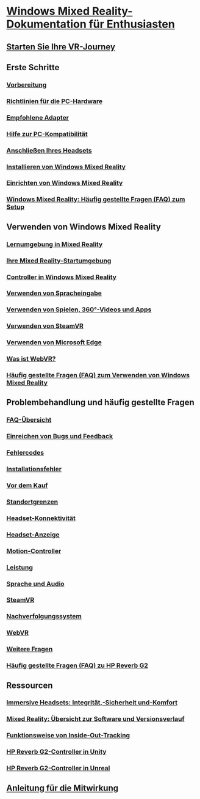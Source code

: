 # [Windows Mixed Reality-Dokumentation für Enthusiasten](index.yml)
## [Starten Sie Ihre VR-Journey](vr-journey.md)

## Erste Schritte
### [Vorbereitung](before-you-start.md)
### [Richtlinien für die PC-Hardware](windows-mixed-reality-minimum-pc-hardware-compatibility-guidelines.md)
### [Empfohlene Adapter](recommended-adapters-for-windows-mixed-reality-capable-pcs.md)
### [Hilfe zur PC-Kompatibilität](get-help-with-pc-compatibility.md)
### [Anschließen Ihres Headsets](plug-in-your-headset.md)
### [Installieren von Windows Mixed Reality](install-windows-mixed-reality.md)
### [Einrichten von Windows Mixed Reality](set-up-windows-mixed-reality.md)
### [Windows Mixed Reality: Häufig gestellte Fragen (FAQ) zum Setup](wmr-setup-faq.md)

## Verwenden von Windows Mixed Reality
### [Lernumgebung in Mixed Reality](learn-mixed-reality.md)
### [Ihre Mixed Reality-Startumgebung](your-mixed-reality-home.md)
### [Controller in Windows Mixed Reality](controllers-in-wmr.md)
### [Verwenden von Spracheingabe](using-speech-in-wmr.md)
### [Verwenden von Spielen, 360°-Videos und Apps](using-games-and-apps-in-windows-mixed-reality.md)
### [Verwenden von SteamVR](using-steamvr-with-windows-mixed-reality.md)
### [Verwenden von Microsoft Edge](using-microsoft-edge.md)
### [Was ist WebVR?](webvr.md)
### [Häufig gestellte Fragen (FAQ) zum Verwenden von Windows Mixed Reality](using-wmr-faq.md)

## Problembehandlung und häufig gestellte Fragen
### [FAQ-Übersicht](troubleshooting-windows-mixed-reality.md)
### [Einreichen von Bugs und Feedback](filing-feedback.md)
### [Fehlercodes](error-codes.md)
### [Installationsfehler](installation_errors.md)
### [Vor dem Kauf](before-you-buy-faqs.md)
### [Standortgrenzen](boundary-questions.md)
### [Headset-Konnektivität](headset-connectivity.md)
### [Headset-Anzeige](headset-display.md)
### [Motion-Controller](motion-controller-problems.md)
### [Leistung](performance-questions.md)
### [Sprache und Audio](speech-and-audio.md)
### [SteamVR](steamvr-questions.md)
### [Nachverfolgungssystem](tracking.md)
### [WebVR](webvr-questions.md)
### [Weitere Fragen](other-questions.md)
### [Häufig gestellte Fragen (FAQ) zu HP Reverb G2](reverbG2-faq.md)

## Ressourcen
### [Immersive Headsets: Integrität,-Sicherheit und-Komfort](wmr-health-safety-comfort.md)
### [Mixed Reality: Übersicht zur Software und Versionsverlauf](mixed-reality-software.md)
### [Funktionsweise von Inside-Out-Tracking](tracking-system.md)
### [HP Reverb G2-Controller in Unity](https://docs.microsoft.com/windows/mixed-reality/develop/unity/unity-reverb-g2-controllers)
### [HP Reverb G2-Controller in Unreal](https://docs.microsoft.com/windows/mixed-reality/develop/unreal/unreal-reverb-g2-controllers)

## [Anleitung für die Mitwirkung](contributing.md)
